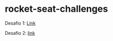 # rocket-seat-challenges

Desafio 1: [Link](https://rocket-seat-challenges-01.vercel.app)

Desafio 2: [link](https://rocket-seat-challenges-02.vercel.app)
